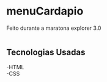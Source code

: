 # menuCardapio
Feito durante a maratona explorer 3.0

<img align="center" alt="" src="https://i.imgur.com/Pbet8PG.png" />
 
## Tecnologias Usadas
-HTML <br>
-CSS
